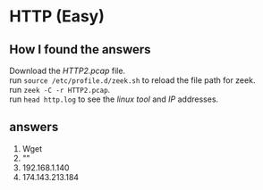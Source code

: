 # HTTP (Easy) 

## How I found the answers

Download the *HTTP2.pcap* file.  
run `source /etc/profile.d/zeek.sh` to reload the file path for zeek.  
run `zeek -C -r HTTP2.pcap`.  
run `head http.log` to see the *linux tool* and *IP* addresses.  


## answers
1. Wget
2. ""
3. 192.168.1.140
4. 174.143.213.184
